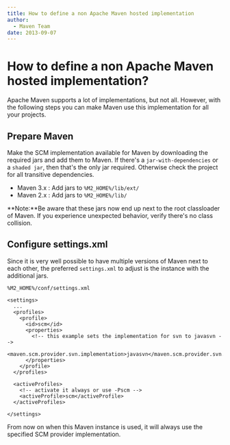 ```yaml
---
title: How to define a non Apache Maven hosted implementation
author: 
  - Maven Team
date: 2013-09-07
---
```


<!-- Licensed to the Apache Software Foundation (ASF) under one-->
<!-- or more contributor license agreements.  See the NOTICE file-->
<!-- distributed with this work for additional information-->
<!-- regarding copyright ownership.  The ASF licenses this file-->
<!-- to you under the Apache License, Version 2.0 (the-->
<!-- "License"); you may not use this file except in compliance-->
<!-- with the License.  You may obtain a copy of the License at-->
<!---->
<!--   http://www.apache.org/licenses/LICENSE-2.0-->
<!---->
<!-- Unless required by applicable law or agreed to in writing,-->
<!-- software distributed under the License is distributed on an-->
<!-- "AS IS" BASIS, WITHOUT WARRANTIES OR CONDITIONS OF ANY-->
<!-- KIND, either express or implied.  See the License for the-->
<!-- specific language governing permissions and limitations-->
<!-- under the License.-->
# How to define a non Apache Maven hosted implementation?

Apache Maven supports a lot of implementations, but not all. However, with the following steps you can make Maven use this implementation for all your projects.

## Prepare Maven

Make the SCM implementation available for Maven by downloading the required jars and add them to Maven. If there&apos;s a `jar-with-dependencies` or a `shaded jar`, then that&apos;s the only jar required. Otherwise check the project for all transitive dependencies. 

- Maven 3\.x : Add jars to `%M2_HOME%/lib/ext/`
- Maven 2\.x : Add jars to `%M2_HOME%/lib/`

**Note:**Be aware that these jars now end up next to the root classloader of Maven. If you experience unexpected behavior, verify there&apos;s no class collision.

## Configure settings.xml

Since it is very well possible to have multiple versions of Maven next to each other, the preferred `settings.xml` to adjust is the instance with the additional jars.

`%M2_HOME%/conf/settings.xml`

```
<settings>
  ...
  <profiles>
    <profile>
      <id>scm</id>
      <properties>
        <!-- this example sets the implementation for svn to javasvn -->
        <maven.scm.provider.svn.implementation>javasvn</maven.scm.provider.svn.implementation>
      </properties>
    </profile>    
  </profiles>
  
  <activeProfiles>
    <!-- activate it always or use -Pscm -->
    <activeProfile>scm</activeProfile>
  </activeProfiles>
  
</settings>
```

From now on when this Maven instance is used, it will always use the specified SCM provider implementation.

